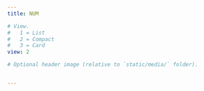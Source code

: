 ```yaml
---
title: NUM

# View.
#   1 = List
#   2 = Compact
#   3 = Card
view: 2

# Optional header image (relative to `static/media/` folder).


---
```

